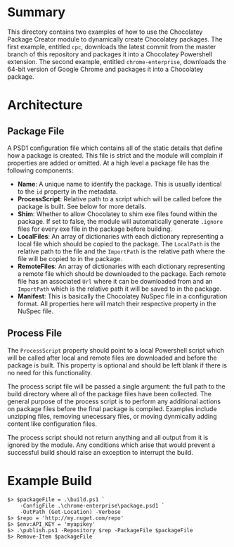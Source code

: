 # Summary
This directory contains two examples of how to use the Chocolatey Package
Creator module to dynamically create Chocolatey packages. The first example,
entitled `cpc`, downloads the latest commit from the master branch of this
repository and packages it into a Chocolatey Powershell extension. The second
example, entitled `chrome-enterprise`, downloads the 64-bit version of Google
Chrome and packages it into a Chocolatey package. 

# Architecture

## Package File
A PSD1 configuration file which contains all of the static details that define 
how a package is created. This file is strict and the module will complain if 
properties are added or omitted. At a high level a package file has the
following components:

* **Name**: A unique name to identify the package. This is usually identical to
the `id` property in the metadata.
* **ProcessScript**: Relative path to a script which will be called before the
package is built. See below for more details.
* **Shim**: Whether to allow Chocolatey to shim exe files found within the 
package. If set to false, the module will automatically generate `.ignore` 
files for every exe file in the package before building. 
* **LocalFiles**: An array of dictionaries with each dictionary representing a 
local file which should be copied to the package. The `LocalPath` is the
relative path to the file and the `ImportPath` is the relative path where the
file will be copied to in the package. 
* **RemoteFiles**: An array of dictionaries with each dictionary representing a 
remote file which should be downloaded to the package. Each remote file has an
associated `Url` where it can be downloaded from and an `ImportPath` which is
the relative path it will be saved to in the package.
* **Manifest**: This is basically the Chocolatey NuSpec file in a configuration
format. All properties here will match their respective property in the NuSpec
file.

## Process File
The `ProcessScript` property should point to a local Powershell script which
will be called after local and remote files are downloaded and before the
package is built. This property is optional and should be left blank if there is
no need for this functionality. 

The process script file will be passed a single argument: the full path to the
build directory where all of the package files have been collected. The general
purpose of the process script is to perform any additional actions on package
files before the final package is compiled. Examples include unzipping files,
removing unecessary files, or moving dynmically adding content like
configuration files.

The process script should not return anything and all output from it is
ignored by the module. Any conditions which arise that would prevent a
successful build should raise an exception to interrupt the build.

# Example Build
```
$> $packageFile = .\build.ps1 `
    -ConfigFile .\chrome-enterprise\package.psd1 `
    -OutPath (Get-Location) -Verbose
$> $repo = 'http://my.nuget.com/repo'
$> $env:API_KEY = 'myapikey'
$> .\publish.ps1 -Repository $rep -PackageFile $packageFile
$> Remove-Item $packageFile
```